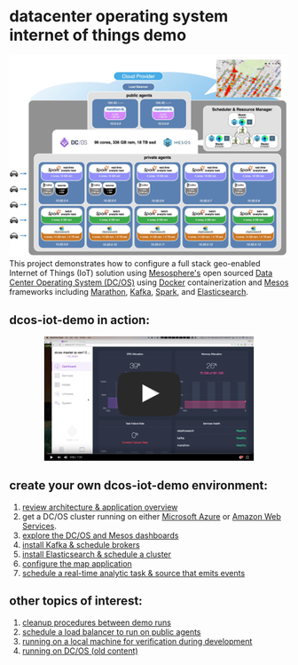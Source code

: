 # datacenter operating system internet of things demo
<img src="images/00-overview/architecture.jpg"/>
This project demonstrates how to configure a full stack geo-enabled Internet of Things (IoT) solution using <a href="https://mesosphere.com/">Mesosphere's</a> open sourced <a href="https://dcos.io/">Data Center Operating System (DC/OS)</a> using <a href="https://www.docker.com/">Docker</a> containerization and <a href="http://mesos.apache.org/">Mesos</a> frameworks including <a href="https://mesosphere.github.io/marathon/">Marathon</a>, <a href="http://kafka.apache.org/">Kafka</a>, <a href="http://spark.apache.org/">Spark</a>, and <a href="http://elasticsearch.mesosframeworks.com/">Elasticsearch</a>.


## dcos-iot-demo in action:
<center><a href="https://youtu.be/tOPmPIHuV-o"><img src="images/00-overview/dcos-iot-demo-screenshot.jpg" height="75%" width="75%" ></a></center>

## create your own dcos-iot-demo environment:
1. <a href="docs/overview.md">review architecture & application overview</a><br>
2. get a DC/OS cluster running on either <a href="docs/acs-setup.md">Microsoft Azure</a> or <a href="docs/amazon-setup.md">Amazon Web Services</a>.<br>
3. <a href="docs/dcos-explore.md">explore the DC/OS and Mesos dashboards</a><br>
4. <a href="docs/kafka-setup.md">install Kafka & schedule brokers</a><br>
5. <a href="docs/es-setup.md">install Elasticsearch & schedule a cluster</a><br>
6. <a href="docs/map-setup.md">configure the map application</a><br>
7. <a href="docs/app-setup.md">schedule a real-time analytic task & source that emits events</a><br>

## other topics of interest:
1. <a href="docs/other/cleanup-demo.md">cleanup procedures between demo runs</a><br>
2. <a href="docs/marathon-lb-setup.md">schedule a load balancer to run on public agents</a><br>
3. <a href="docs/other/running-local.md">running on a local machine for verification during development</a><br>
4. <a href="docs/other/running-dcos-old.md">running on DC/OS (old content)</a><br>
